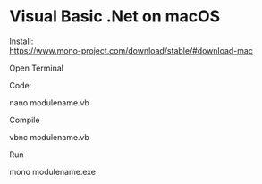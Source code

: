 # Visual Basic .Net on macOS #

Install:  
https://www.mono-project.com/download/stable/#download-mac  

Open Terminal

Code:

  nano modulename.vb
  
Compile

  vbnc modulename.vb
  
Run

  mono modulename.exe